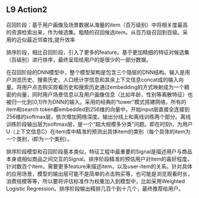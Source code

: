 ## L9 Action2

召回阶段：基于用户画像及场景数据从海量的item（百万级别）中将相关度最高的资源检索出来，作为候选集。粗糙的召回候选item。从百万级召回到百级。采用的近似最近邻查找,提升效率
     
排序阶段，相比召回阶段，引入了更多的feature。基于更加精细的特征对候选集（百级别）进行排序，最终呈现给用户的是很少的一部分数据。

在召回阶段的DNN模型中，整个模型架构是包含三个隐层的DNN结构。输入是用户浏览历史、搜索历史、人口统计学信息和其余上下文信息concat成的输入向量。将用户点击购买观看历史和搜索历史通过embedding的方式映射成为一个稠密的向量，同时用户场景信息以及用户画像信息（比如年龄，性别等离散特征）也被归一化到[0,1]作为DNN的输入。采用的经典的“tower”模式搭建网络，所有的item和search token都embedded到256维的向量中，开始input层直接全连接到256维的softmax层，依次增加网络深度。输出分线上和离线训练两个部分。离线训练阶段输出层为softmax层，是一个“超大规模多分类”问题。即在时刻t，为用户U（上下文信息C）在item库中精准的预测出具体item的类别（每个具体的item为一个类别，i即为一个类别）。

排序阶段模型和召回阶段基本类似，特征工程中最重要的Signal是描述用户与商品本身或相似商品之间交互的Signal。排序阶段精准的预估用户对item的喜好程度。针对数百个item，需要更多feature来描述item，以及user-item的关系。针对具体的应用场景，模型的输出层可能不是简单的点击购买等，也可能是浏览观看时长，消费规模等等，所以要将评估标准作为权重加入到模型中，比如采用Weighted Logistic Regression。排序阶段输出精排几百个到十几个，最终推荐给用户。



